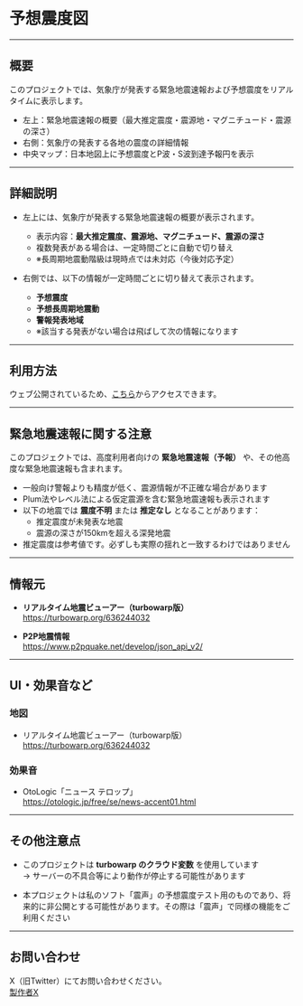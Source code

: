 # 予想震度図

---

## 概要

このプロジェクトでは、気象庁が発表する緊急地震速報および予想震度をリアルタイムに表示します。

- 左上：緊急地震速報の概要（最大推定震度・震源地・マグニチュード・震源の深さ）
- 右側：気象庁の発表する各地の震度の詳細情報
- 中央マップ：日本地図上に予想震度とP波・S波到達予報円を表示

---

## 詳細説明

- 左上には、気象庁が発表する緊急地震速報の概要が表示されます。
  - 表示内容：**最大推定震度、震源地、マグニチュード、震源の深さ**
  - 複数発表がある場合は、一定時間ごとに自動で切り替え
  - ※長周期地震動階級は現時点では未対応（今後対応予定）

- 右側では、以下の情報が一定時間ごとに切り替えて表示されます。
  - **予想震度**
  - **予想長周期地震動**
  - **警報発表地域**
  - ※該当する発表がない場合は飛ばして次の情報になります

---

## 利用方法

ウェブ公開されているため、[こちら](https://anesewo.github.io/yosousindo/ "ウェブサイト")からアクセスできます。

---

## 緊急地震速報に関する注意

このプロジェクトでは、高度利用者向けの **緊急地震速報（予報）** や、その他高度な緊急地震速報も含まれます。

- 一般向け警報よりも精度が低く、震源情報が不正確な場合があります
- Plum法やレベル法による仮定震源を含む緊急地震速報も表示されます
- 以下の地震では **震度不明** または **推定なし** となることがあります：
  - 推定震度が未発表な地震
  - 震源の深さが150kmを超える深発地震
- 推定震度は参考値です。必ずしも実際の揺れと一致するわけではありません

---

## 情報元

- **リアルタイム地震ビューアー（turbowarp版）**  
  https://turbowarp.org/636244032

- **P2P地震情報**  
  https://www.p2pquake.net/develop/json_api_v2/

---

## UI・効果音など

### 地図

- リアルタイム地震ビューアー（turbowarp版）  
  https://turbowarp.org/636244032

### 効果音

- OtoLogic「ニュース テロップ」  
  https://otologic.jp/free/se/news-accent01.html

---

## その他注意点

- このプロジェクトは **turbowarp のクラウド変数** を使用しています  
  → サーバーの不具合等により動作が停止する可能性があります

- 本プロジェクトは私のソフト「震声」の予想震度テスト用のものであり、将来的に非公開とする可能性があります。その際は「震声」で同様の機能をご利用ください

---

## お問い合わせ

X（旧Twitter）にてお問い合わせください。  
[製作者X](https://x.com/aseneo2 "私のプロフィール")
